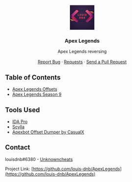 <!-- PROJECT LOGO -->

<br />
<p align="center">
  <a href="https://github.com/louis-dnb/ApexLegends/">
    <img src="./logo.png" alt="Logo" width="80" height="80">
  </a>

  <h3 align="center">Apex Legends</h3>

  <p align="center">
    Apex Legends reversing
    <br />
    <br />
    <a href="https://github.com/louis-dnb/ApexLegends/issues">Report Bug</a>
    ·
    <a href="https://github.com/louis-dnb/ApexLegends/issues">Requests</a>
    ·
    <a href="https://github.com/louis-dnb/ApexLegends/pulls">Send a Pull Request</a>
  </p>
</p>



<!-- TABLE OF CONTENTS -->
## Table of Contents

* [Apex Legends Offsets](https://github.com/louis-dnb/ApexLegends/tree/main/Offsets)
* [Apex Legends Season 9](https://github.com/louis-dnb/ApexLegends/tree/main/Season%209)

## Tools Used
* [IDA Pro](https://www.hex-rays.com/ida-pro/)
* [Scylla](https://github.com/NtQuery/Scylla)
* [Apexbot Offset Dumper by CasualX](https://github.com/CasualX/apexbot/tree/master/offsets)

<!-- CONTACT -->
## Contact

louisdnb#6380 - [Unknowncheats](https://www.unknowncheats.me/forum/members/3816071.html)

Project Link: [https://github.com/louis-dnb/ApexLegends](https://github.com/louis-dnb/ApexLegends)






<!-- MARKDOWN LINKS & IMAGES -->
<!-- https://www.markdownguide.org/basic-syntax/#reference-style-links -->
[forks-shield]: https://img.shields.io/github/forks/roshanlam/ReadMeTemplate?style=for-the-badge
[forks-url]: https://github.com/louis-dnb/ApexLegends/network/members
[stars-shield]: https://img.shields.io/github/stars/roshanlam/ReadMeTemplate?style=for-the-badge
[stars-url]: https://github.com/louis-dnb/ApexLegends/stargazers
[issues-shield]: https://img.shields.io/github/issues/roshanlam/ReadMeTemplate?style=for-the-badge
[issues-url]: https://github.com/roshanlam/ReadMeTemplate/issues
